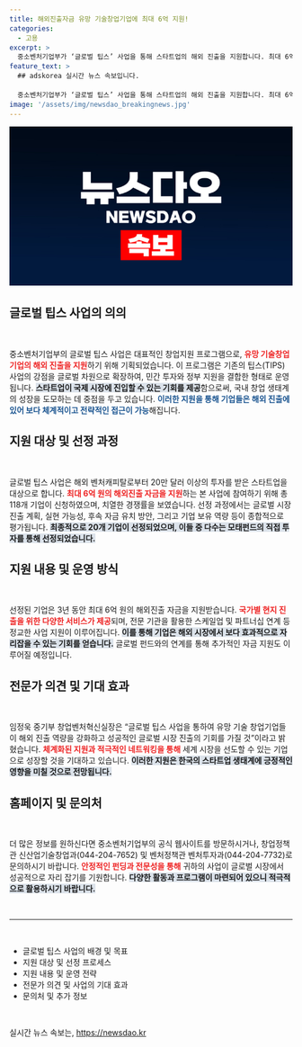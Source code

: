 ```yaml
---
title: 해외진출자금 유망 기술창업기업에 최대 6억 지원!
categories:
  - 고용
excerpt: >
  중소벤처기업부가 ‘글로벌 팁스’ 사업을 통해 스타트업의 해외 진출을 지원합니다. 최대 6억 원의 자금을 지원받는 20개 기업이 선정되어, 혁신적인 기술 창업이 글로벌 시장에서 성공할 기회를 얻게 됩니다.
feature_text: >
  ## adskorea 실시간 뉴스 속보입니다.

  중소벤처기업부가 ‘글로벌 팁스’ 사업을 통해 스타트업의 해외 진출을 지원합니다. 최대 6억 원의 자금을 지원받는 20개 기업이 선정되어, 혁신적인 기술 창업이 글로벌 시장에서 성공할 기회를 얻게 됩니다.
image: '/assets/img/newsdao_breakingnews.jpg'
---
```


<p><img src="/assets/img/newsdao_breakingnews.jpg" alt="adskorea 속보" /></p>

<h2 data-ke-size="size26">글로벌 팁스 사업의 의의</h2>

<p data-ke-size="size16">&nbsp;</p>

<p>중소벤처기업부의 글로벌 팁스 사업은 대표적인 창업지원 프로그램으로, <b><span style="color: #ee2323;">유망 기술창업기업의 해외 진출을 지원</span></b>하기 위해 기획되었습니다. 이 프로그램은 기존의 팁스(TIPS) 사업의 강점을 글로벌 차원으로 확장하여, 민간 투자와 정부 지원을 결합한 형태로 운영됩니다. <b><span style="background-color: #21538527;">스타트업이 국제 시장에 진입할 수 있는 기회를 제공</span></b>함으로써, 국내 창업 생태계의 성장을 도모하는 데 중점을 두고 있습니다. <b><span style="color: #1a5490;">이러한 지원을 통해 기업들은 해외 진출에 있어 보다 체계적이고 전략적인 접근이 가능</span></b>해집니다.</p>

<h2 data-ke-size="size26">지원 대상 및 선정 과정</h2>

<p data-ke-size="size16">&nbsp;</p>

<p>글로벌 팁스 사업은 해외 벤처캐피탈로부터 20만 달러 이상의 투자를 받은 스타트업을 대상으로 합니다. <b><span style="color: #ee2323;">최대 6억 원의 해외진출 자금을 지원</span></b>하는 본 사업에 참여하기 위해 총 118개 기업이 신청하였으며, 치열한 경쟁률을 보였습니다. 선정 과정에서는 글로벌 시장 진출 계획, 실현 가능성, 후속 자금 유치 방안, 그리고 기업 보유 역량 등이 종합적으로 평가됩니다. <b><span style="background-color: #21538527;">최종적으로 20개 기업이 선정되었으며, 이들 중 다수는 모태펀드의 직접 투자를 통해 선정되었습니다.</span></b> </p>

<h2 data-ke-size="size26">지원 내용 및 운영 방식</h2>

<p data-ke-size="size16">&nbsp;</p>

<p>선정된 기업은 3년 동안 최대 6억 원의 해외진출 자금을 지원받습니다. <b><span style="color: #ee2323;">국가별 현지 진출을 위한 다양한 서비스가 제공</span></b>되며, 전문 기관을 활용한 스케일업 및 파트너십 연계 등 정교한 사업 지원이 이루어집니다. <b><span style="background-color: #21538527;">이를 통해 기업은 해외 시장에서 보다 효과적으로 자리잡을 수 있는 기회를 얻습니다.</span></b> 글로벌 펀드와의 연계를 통해 추가적인 자금 지원도 이루어질 예정입니다.</p>

<h2 data-ke-size="size26">전문가 의견 및 기대 효과</h2>

<p data-ke-size="size16">&nbsp;</p>

<p>임정욱 중기부 창업벤처혁신실장은 “글로벌 팁스 사업을 통하여 유망 기술 창업기업들이 해외 진출 역량을 강화하고 성공적인 글로벌 시장 진출의 기회를 가질 것”이라고 밝혔습니다. <b><span style="color: #ee2323;">체계화된 지원과 적극적인 네트워킹을 통해</span></b> 세계 시장을 선도할 수 있는 기업으로 성장할 것을 기대하고 있습니다. <b><span style="background-color: #21538527;">이러한 지원은 한국의 스타트업 생태계에 긍정적인 영향을 미칠 것으로 전망됩니다.</span></b> </p>

<h2 data-ke-size="size26">홈페이지 및 문의처</h2>

<p data-ke-size="size16">&nbsp;</p>

<p>더 많은 정보를 원하신다면 중소벤처기업부의 공식 웹사이트를 방문하시거나, 창업정책관 신산업기술창업과(044-204-7652) 및 벤처정책관 벤처투자과(044-204-7732)로 문의하시기 바랍니다. <b><span style="color: #ee2323;">안정적인 펀딩과 전문성을 통해</span></b> 귀하의 사업이 글로벌 시장에서 성공적으로 자리 잡기를 기원합니다. <b><span style="background-color: #21538527;">다양한 활동과 프로그램이 마련되어 있으니 적극적으로 활용하시기 바랍니다.</span></b></p>

<p data-ke-size="size16">&nbsp;</p>

<hr />

<p data-ke-size="size16">&nbsp;</p>

<ul>
  <li>글로벌 팁스 사업의 배경 및 목표</li>
  <li>지원 대상 및 선정 프로세스</li>
  <li>지원 내용 및 운영 전략</li>
  <li>전문가 의견 및 사업의 기대 효과</li>
  <li>문의처 및 추가 정보</li>
</ul>

<p data-ke-size="size16">&nbsp;</p>
실시간 뉴스 속보는, <a href="https://newsdao.kr" rel="dofollow">https://newsdao.kr</a>


